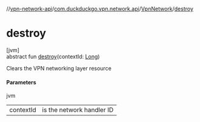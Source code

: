 //[vpn-network-api](../../../index.md)/[com.duckduckgo.vpn.network.api](../index.md)/[VpnNetwork](index.md)/[destroy](destroy.md)

# destroy

[jvm]\
abstract fun [destroy](destroy.md)(contextId: [Long](https://kotlinlang.org/api/latest/jvm/stdlib/kotlin/-long/index.html))

Clears the VPN networking layer resource

#### Parameters

jvm

| | |
|---|---|
| contextId | is the network handler ID |
